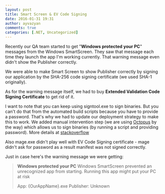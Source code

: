 ```yaml
---
layout: post
title: Smart Screen & EV Code Signing
date: 2016-01-31 19:31
author: ayvazyan
comments: true
categories: [.NET, Uncategorized]
---
```

Recently our QA team started to get "<strong>Windows protected your PC</strong>" messages from the Windows SmartScreen. They saw that message each time they launch the app I'm working currently.
That warning message even didn't show the Publisher correctly. 

We were able to make Smart Screen to show Publisher correctly by signing our application by the SHA-256 code signing certificate (we used SHA-1 originally). 

As for the warning message itself, we had to buy <strong>Extended Validation Code Signing Certificate</strong> to get rid of it.

I want to note that you can keep using signtool.exe to sign binaries. But you can't do that from the automated build scripts because you have to provide a password. That's why we had to update our deployment strategy to make this to work. We added manual intervention step (we are using <a href="https://octopus.com/" title="Octopus Deploy">Octopus</a> by the way) which allows us to sign binaries (by running a script and providing password). More details at <a href="http://stackoverflow.com/questions/17927895/automate-extended-validation-ev-code-signing" title="Automate Extended Validation (EV) code signing">stackoverflow</a>

Also mage.exe didn't play well with EV Code Signing certificate - mage didn't ask for password as a result manifest was not signed correctly.


Just in case here's the warning message we were getting:

<blockquote><strong>Windows protected your PC</strong>
Windows SmartScreen prevented an unrecognized app from starting. Running this app might put your PC at risk

App: {OurAppName}.exe
Publisher: Unknown
</blockquote>

